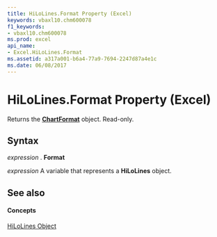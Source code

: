 ```yaml
---
title: HiLoLines.Format Property (Excel)
keywords: vbaxl10.chm600078
f1_keywords:
- vbaxl10.chm600078
ms.prod: excel
api_name:
- Excel.HiLoLines.Format
ms.assetid: a317a001-b6a4-77a9-7694-2247d87a4e1c
ms.date: 06/08/2017
---
```



# HiLoLines.Format Property (Excel)

Returns the **[ChartFormat](chartformat-object-excel.md)** object. Read-only.


## Syntax

 _expression_ . **Format**

 _expression_ A variable that represents a **HiLoLines** object.


## See also


#### Concepts


[HiLoLines Object](hilolines-object-excel.md)

